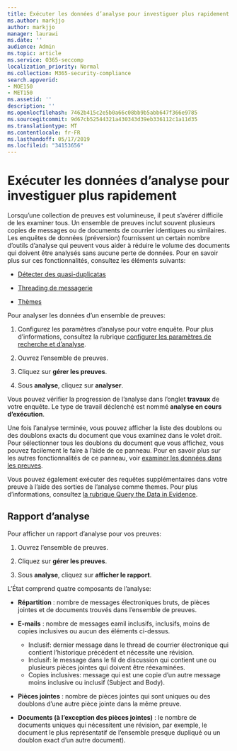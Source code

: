 ```yaml
---
title: Exécuter les données d’analyse pour investiguer plus rapidement
ms.author: markjjo
author: markjjo
manager: laurawi
ms.date: ''
audience: Admin
ms.topic: article
ms.service: O365-seccomp
localization_priority: Normal
ms.collection: M365-security-compliance
search.appverid:
- MOE150
- MET150
ms.assetid: ''
description: ''
ms.openlocfilehash: 7462b415c2e5b0a66c08bb9b5abb647f366e9785
ms.sourcegitcommit: 9d67cb52544321a430343d39eb336112c1a11d35
ms.translationtype: MT
ms.contentlocale: fr-FR
ms.lasthandoff: 05/17/2019
ms.locfileid: "34153656"
---
```

# <a name="run-analytics-to-investigate-faster"></a>Exécuter les données d’analyse pour investiguer plus rapidement

Lorsqu’une collection de preuves est volumineuse, il peut s’avérer difficile de les examiner tous. Un ensemble de preuves inclut souvent plusieurs copies de messages ou de documents de courrier identiques ou similaires. Les enquêtes de données (préversion) fournissent un certain nombre d’outils d’analyse qui peuvent vous aider à réduire le volume des documents qui doivent être analysés sans aucune perte de données. Pour en savoir plus sur ces fonctionnalités, consultez les éléments suivants:

- [Détecter des quasi-duplicatas](near-duplicates.md)

- [Threading de messagerie](email-threading.md)

- [Thèmes](themes.md)

Pour analyser les données d’un ensemble de preuves:

1. Configurez les paramètres d’analyse pour votre enquête. Pour plus d’informations, consultez la rubrique [configurer les paramètres de recherche et d’analyse](configure-search-analytics-settings.md).

2. Ouvrez l’ensemble de preuves.

3. Cliquez sur **gérer les preuves**.

4. Sous **analyse**, cliquez sur **analyser**.

Vous pouvez vérifier la progression de l’analyse dans l’onglet **travaux** de votre enquête. Le type de travail déclenché est nommé **analyse en cours d’exécution**.

 Une fois l’analyse terminée, vous pouvez afficher la liste des doublons ou des doublons exacts du document que vous examinez dans le volet droit. Pour sélectionner tous les doublons du document que vous affichez, vous pouvez facilement le faire à l’aide de ce panneau. Pour en savoir plus sur les autres fonctionnalités de ce panneau, voir [examiner les données dans les preuves](review-data-in-evidence.md). 

Vous pouvez également exécuter des requêtes supplémentaires dans votre preuve à l’aide des sorties de l’analyse comme themes. Pour plus d’informations, consultez [la rubrique Query the Data in Evidence](evidence-query.md).

## <a name="analytics-report"></a>Rapport d’analyse

Pour afficher un rapport d’analyse pour vos preuves:

1. Ouvrez l’ensemble de preuves.

2. Cliquez sur **gérer les preuves**.

3. Sous **analyse**, cliquez sur **afficher le rapport**.

L’État comprend quatre composants de l’analyse:

- **Répartition** : nombre de messages électroniques bruts, de pièces jointes et de documents trouvés dans l’ensemble de preuves.

- **E-mails** : nombre de messages eamil inclusifs, inclusifs, moins de copies inclusives ou aucun des éléments ci-dessus.
   - Inclusif: dernier message dans le thread de courrier électronique qui contient l’historique précédent et nécessite une révision.
   - Inclusif: le message dans le fil de discussion qui contient une ou plusieurs pièces jointes qui doivent être réexaminées.
   - Copies inclusives: message qui est une copie d’un autre message moins inclusive ou inclusif (Subject and Body).

- **Pièces jointes** : nombre de pièces jointes qui sont uniques ou des doublons d’une autre pièce jointe dans la même preuve.

- **Documents (à l’exception des pièces jointes)** : le nombre de documents uniques qui nécessitent une révision, par exemple, le document le plus représentatif de l’ensemble presque dupliqué ou un doublon exact d’un autre document).